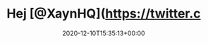---
retweeted: false
source: <a href="https://about.twitter.com/products/tweetdeck" rel="nofollow">TweetDeck</a>
entities:
  user_mentions:
  - name: Xayn Private News Reader
    screen_name: XaynHQ
    indices:
    - '4'
    - '11'
    id_str: '848874493804240896'
    id: '848874493804240896'
  urls: []
  symbols: []
  media:
  - expanded_url: https://twitter.com/bascht/status/1337058292984647683/photo/1
    indices:
    - '129'
    - '152'
    url: https://t.co/XzJ6nMQId0
    media_url: http://pbs.twimg.com/media/Eo4vGbWXUAI0ZDp.jpg
    id_str: '1337057926842896386'
    id: '1337057926842896386'
    media_url_https: https://pbs.twimg.com/media/Eo4vGbWXUAI0ZDp.jpg
    sizes:
      medium:
        w: '771'
        h: '1155'
        resize: fit
      large:
        w: '771'
        h: '1155'
        resize: fit
      thumb:
        w: '150'
        h: '150'
        resize: crop
      small:
        w: '454'
        h: '680'
        resize: fit
    type: photo
    display_url: pic.twitter.com/XzJ6nMQId0
  hashtags: []
display_text_range:
- '0'
- '152'
favorite_count: '2'
id_str: '1337058292984647683'
truncated: false
retweet_count: '0'
id: '1337058292984647683'
possibly_sensitive: false
created_at: Thu Dec 10 15:35:13 +0000 2020
favorited: false
full_text: Hej [@XaynHQ](https://twitter.com/XaynHQ) – die paar Kilobyte könntet ihr
  mal gut und gern selbst hosten, dann schauen wir weiter wegen Privacy trade-offs.
  :D
lang: de
extended_entities:
  media:
  - expanded_url: https://twitter.com/bascht/status/1337058292984647683/photo/1
    indices:
    - '129'
    - '152'
    url: https://t.co/XzJ6nMQId0
    media_url: http://pbs.twimg.com/media/Eo4vGbWXUAI0ZDp.jpg
    id_str: '1337057926842896386'
    id: '1337057926842896386'
    media_url_https: https://pbs.twimg.com/media/Eo4vGbWXUAI0ZDp.jpg
    sizes:
      medium:
        w: '771'
        h: '1155'
        resize: fit
      large:
        w: '771'
        h: '1155'
        resize: fit
      thumb:
        w: '150'
        h: '150'
        resize: crop
      small:
        w: '454'
        h: '680'
        resize: fit
    type: photo
    display_url: pic.twitter.com/XzJ6nMQId0
tags:
- pesos:twitter
date: '2020-12-10T15:35:13+00:00'
src: https://twitter.com/bascht/status/1337058292984647683
original_url: https://twitter.com/bascht/status/1337058292984647683
type: twitter_tweet
media_url: https://img.bascht.com/twitter/pbs.twimg.com/media/Eo4vGbWXUAI0ZDp.jpg
text: Hej [@XaynHQ](https://twitter.com/XaynHQ) – die paar Kilobyte könntet ihr mal
  gut und gern selbst hosten, dann schauen wir weiter wegen Privacy trade-offs. :D
title: Hej [@XaynHQ](https://twitter.c

---